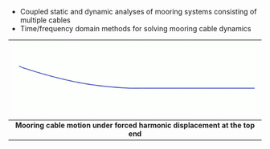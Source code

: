 
- Coupled static and dynamic analyses of mooring systems consisting of multiple cables
- Time/frequency domain methods for solving mooring cable dynamics

| <img width="600" src="/resources/cable.gif"> |
|:---:|
| **Mooring cable motion under forced harmonic displacement at the top end** |
